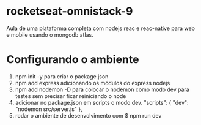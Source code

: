 # rocketseat-omnistack-9
Aula de uma plataforma completa com nodejs reac e reac-native para web e mobile usando o mongodb atlas.

# Configurando o ambiente
1. npm init -y
para criar o package.json
2. npm add express
adicionando os módulos do express nodejs
3. npm add nodemon -D
para colocar o nodemon como modo dev para testes sem precisar ficar reiniciando o node
4. adicionar no package.json em scripts o modo dev.
"scripts": {
    "dev": "nodemon src/server.js"
  },
5. rodar o ambiente de desenvolvimento com $ npm run dev
